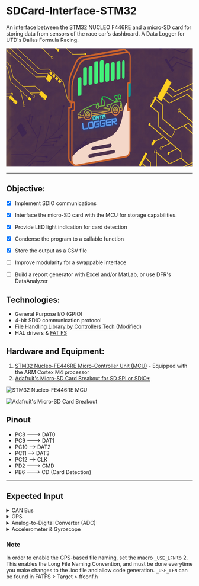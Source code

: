 # SDCard-Interface-STM32
An interface between the STM32 NUCLEO F446RE and a micro-SD card for storing data from sensors of the race car's dashboard. A Data Logger for UTD's Dallas Formula Racing.

<p align="center">
  <img width="640" height="320" src="https://github.com/crsz20/SDCard-Interface-STM32/blob/master/images/Title_SDIO%20Card%20Interface.png">
</p>

***
## Objective:
- [x] Implement SDIO communications
- [x] Interface the micro-SD card with the MCU for storage capabilities.
- [x] Provide LED light indication for card detection
- [x] Condense the program to a callable function
- [x] Store the output as a CSV file
- [ ] Improve modularity for a swappable interface
- [ ] Build a report generator with Excel and/or MatLab, or use DFR's DataAnalyzer


## Technologies:
* General Purpose I/O (GPIO)
* 4-bit SDIO communication protocol
* [File Handling Library by Controllers Tech](https://controllerstech.com/interface-sd-card-with-sdio-in-stm32/) (Modified)
* HAL drivers & [FAT FS](http://elm-chan.org/fsw/ff/00index_e.html)

## Hardware and Equipment:

1. [STM32 Nucleo-FE446RE Micro-Controller Unit (MCU)](https://www.st.com/en/evaluation-tools/nucleo-f446re.html) - Equipped with the ARM Cortex M4 processor
2. [Adafruit's Micro-SD Card Breakout for SD SPI or SDIO*](https://www.adafruit.com/product/4682)

![STM32 Nucleo-FE446RE MCU](https://www.st.com/bin/ecommerce/api/image.PF262063.en.feature-description-include-personalized-no-cpn-medium.jpg)

<img src="https://cdn-learn.adafruit.com/guides/images/000/003/056/medium640/4682-04.jpg" alt="Adafruit's Micro-SD Card Breakout" width="400">

## Pinout
* PC8 ---> DAT0
* PC9 ---> DAT1
* PC10 --> DAT2
* PC11 --> DAT3
* PC12 --> CLK
* PD2 ---> CMD
* PB6 ---> CD (Card Detection)

***

## Expected Input
<details>
  <summary>CAN Bus</summary>
  <p>- RPM <br>
    - TPS (Throttle Position Sensor) <br>
    - Fuel Open Time <br>
    - Ignition Angle <br>
    - Barometer <br>
    - Map (Manifold Absolute Pressure) <br>
    - Radiator Air Temp <br>
    - Radiator Coolant Temp <br>
    - AFR (Air Fuel Ratio) <br>
    - Oil Pressure <br>
    - Mass Air Flow Sensor <br>
    - Wheel Speed <br>
    - Battery Voltage
   </p>
</details>
<details>
  <summary>GPS</summary>
  <p>- Second, minute, hour, day, month, year <br>
    - Speed <br>
    - Latitude <br>
    - Longitude <br>
    - Ellipsoidal Height <br>
    - Sea Level Height
   </p>
</details>
<details>
  <summary>Analog-to-Digital Converter (ADC)</summary>
  <p>- Damper Sensing<br>
    - Steer Sensing <br>
    - Brake Sensing
   </p>
</details>
<details>
  <summary>Accelerometer & Gyroscope</summary>
  <p> - X, Y, & Z <br>
    - Roll <br>
    - Pitch <br>
    - Yaw
  </p>
</details>

### Note
In order to enable the GPS-based file naming, set the macro `_USE_LFN` to 2. This enables the Long File Naming Convention, and must be done everytime you make changes to the .ioc file and allow code generation. `_USE_LFN` can be found in FATFS > Target > ffconf.h
